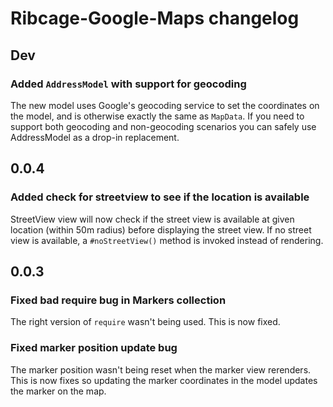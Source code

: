 # Ribcage-Google-Maps changelog

## Dev

### Added `AddressModel` with support for geocoding

The new model uses Google's geocoding service to set the coordinates on the
model, and is otherwise exactly the same as `MapData`. If you need to support
both geocoding and non-geocoding scenarios you can safely use AddressModel as a
drop-in replacement.

## 0.0.4

### Added check for streetview to see if the location is available

StreetView view will now check if the street view is available at given
location (within 50m radius) before displaying the street view. If no street
view is available, a `#noStreetView()` method is invoked instead of rendering.

## 0.0.3

### Fixed bad require bug in Markers collection

The right version of `require` wasn't being used. This is now fixed.

### Fixed marker position update bug

The marker position wasn't being reset when the marker view rerenders. This is
now fixes so updating the marker coordinates in the model updates the marker on
the map.


